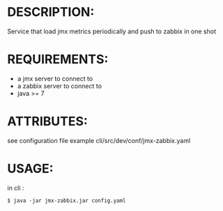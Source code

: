 # DESCRIPTION:

Service that load jmx metrics periodically and push to zabbix in one shot

# REQUIREMENTS:

* a jmx server to connect to
* a zabbix server to connect to
* java >= 7

# ATTRIBUTES:

see configuration file example cli/src/dev/conf/jmx-zabbix.yaml

# USAGE:

in cli :

``
$ java -jar jmx-zabbix.jar config.yaml
``
